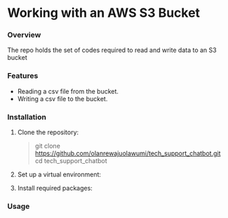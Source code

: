 # Working with an AWS S3 Bucket

### Overview
The repo holds the set of codes required to read and write data to an S3 bucket 

### Features
* Reading a csv file from the bucket.
* Writing a csv file to the bucket.

### Installation
1. Clone the repository:
   
   > git clone https://github.com/olanrewajuolawumi/tech_support_chatbot.git
   > cd tech_support_chatbot
   
  
2. Set up a virtual environment:
3. Install required packages:


### Usage

